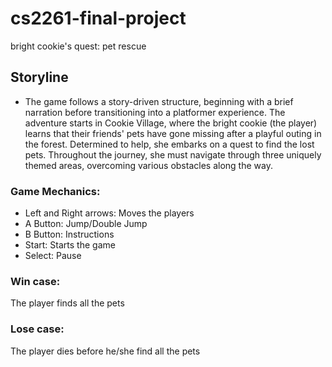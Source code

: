 # cs2261-final-project
bright cookie's quest: pet rescue

## Storyline
- The game follows a story-driven structure, beginning with a brief narration before transitioning into a platformer experience. The adventure starts in Cookie Village, where the bright cookie (the player) learns that their friends' pets have gone missing after a playful outing in the forest. Determined to help, she embarks on a quest to find the lost pets. Throughout the journey, she must navigate through three uniquely themed areas, overcoming various obstacles along the way.

### Game Mechanics:
- Left and Right arrows: Moves the players
- A Button: Jump/Double Jump
- B Button: Instructions
- Start: Starts the game
- Select: Pause

### Win case: 
The player finds all the pets

### Lose case:
The player dies before he/she find all the pets

